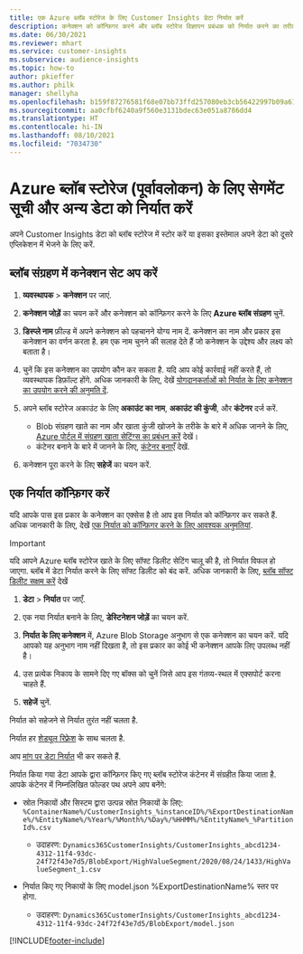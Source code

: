 ```yaml
---
title: एक Azure ब्लॉब स्टोरेज के लिए Customer Insights डेटा निर्यात करें
description: कनेक्शन को कॉन्फ़िगर करने और ब्लॉब स्टोरेज विज्ञापन प्रबंधक को निर्यात करने का तरीका जानें.
ms.date: 06/30/2021
ms.reviewer: mhart
ms.service: customer-insights
ms.subservice: audience-insights
ms.topic: how-to
author: pkieffer
ms.author: philk
manager: shellyha
ms.openlocfilehash: b159f87276581f68e07bb73ffd257080eb3cb56422997b09a613bd7afa4e3980
ms.sourcegitcommit: aa0cfbf6240a9f560e3131bdec63e051a8786dd4
ms.translationtype: HT
ms.contentlocale: hi-IN
ms.lasthandoff: 08/10/2021
ms.locfileid: "7034730"
---
```

# <a name="export-segment-list-and-other-data-to-azure-blob-storage-preview"></a>Azure ब्लॉब स्टोरेज (पूर्वावलोकन) के लिए सेगमेंट सूची और अन्य डेटा को निर्यात करें

अपने Customer Insights डेटा को ब्लॉब स्टोरेज में स्टोर करें या इसका इस्तेमाल अपने डेटा को दूसरे एप्लिकेशन में भेजने के लिए करें.

## <a name="set-up-the-connection-to-blob-storage"></a>ब्लॉब संग्रहण में कनेक्शन सेट अप करें

1. **व्यवस्थापक** > **कनेक्शन** पर जाएं.

1. **कनेक्शन जोड़ें** का चयन करें और कनेक्शन को कॉन्फ़िगर करने के लिए **Azure ब्लॉब संग्रहण** चुनें.

1. **डिस्प्ले नाम** फ़ील्ड में अपने कनेक्शन को पहचानने योग्य नाम दें. कनेक्शन का नाम और प्रकार इस कनेक्शन का वर्णन करता है. हम एक नाम चुनने की सलाह देते हैं जो कनेक्शन के उद्देश्य और लक्ष्य को बताता है।

1. चुनें कि इस कनेक्शन का उपयोग कौन कर सकता है. यदि आप कोई कार्रवाई नहीं करते हैं, तो व्यवस्थापक डिफ़ॉल्ट होंगे. अधिक जानकारी के लिए, देखें [योगदानकर्ताओं को निर्यात के लिए कनेक्शन का उपयोग करने की अनुमति दें](connections.md#allow-contributors-to-use-a-connection-for-exports).

1. अपने ब्लॉब स्टोरेज अकाउंट के लिए **अकाउंट का नाम**, **अकाउंट की कुंजी**, और **कंटेनर** दर्ज करें.
    - Blob संग्रहण खाते का नाम और खाता कुंजी खोजने के तरीके के बारे में अधिक जानने के लिए, [Azure पोर्टल में संग्रहण खाता सेटिंग्स का प्रबंधन करें](/azure/storage/common/storage-account-manage) देखें।
    - कंटेनर बनाने के बारे में जानने के लिए, [कंटेनर बनाएँ](/azure/storage/blobs/storage-quickstart-blobs-portal#create-a-container) देखें.

1. कनेक्शन पूरा करने के लिए **सहेजें** का चयन करें. 

## <a name="configure-an-export"></a>एक निर्यात कॉन्फ़िगर करें

यदि आपके पास इस प्रकार के कनेक्शन का एक्सेस है तो आप इस निर्यात को कॉन्फ़िगर कर सकते हैं. अधिक जानकारी के लिए, देखें [एक निर्यात को कॉन्फ़िगर करने के लिए आवश्यक अनुमतियां](export-destinations.md#set-up-a-new-export).

> [!IMPORTANT]
> यदि आपने Azure ब्लॉब स्टोरेज खाते के लिए सॉफ्ट डिलीट सेटिंग चालू की है, तो निर्यात विफल हो जाएगा. ब्लॉब में डेटा निर्यात करने के लिए सॉफ्ट डिलीट को बंद करें. अधिक जानकारी के लिए, [ब्लॉब सॉफ्ट डिलीट सक्षम करें](/azure/storage/blobs/soft-delete-blob-enable.md) देखें

1. **डेटा** > **निर्यात** पर जाएँ.

1. एक नया निर्यात बनाने के लिए, **डेस्टिनेशन जोड़ें** का चयन करें.

1. **निर्यात के लिए कनेक्शन** में, Azure Blob Storage अनुभाग से एक कनेक्शन का चयन करें. यदि आपको यह अनुभाग नाम नहीं दिखता है, तो इस प्रकार का कोई भी कनेक्शन आपके लिए उपलब्ध नहीं है।

1. उस प्रत्येक निकाय के सामने दिए गए बॉक्स को चुनें जिसे आप इस गंतव्य-स्थल में एक्सपोर्ट करना चाहते हैं.

1. **सहेजें** चुनें.

निर्यात को सहेजने से निर्यात तुरंत नहीं चलता है.

निर्यात हर [शेड्यूल रिफ़्रेश](system.md#schedule-tab) के साथ चलता है.     

आप [मांग पर डेटा निर्यात](export-destinations.md#run-exports-on-demand) भी कर सकते हैं. 

निर्यात किया गया डेटा आपके द्वारा कॉन्फ़िगर किए गए ब्लॉब स्टोरेज कंटेनर में संग्रहीत किया जाता है. आपके कंटेनर में निम्नलिखित फोल्डर पथ अपने आप बनेंगे:

- स्रोत निकायों और सिस्टम द्वारा उत्पन्न स्रोत निकायों के लिए:   
  `%ContainerName%/CustomerInsights_%instanceID%/%ExportDestinationName%/%EntityName%/%Year%/%Month%/%Day%/%HHMM%/%EntityName%_%PartitionId%.csv`  
  - उदाहरण: `Dynamics365CustomerInsights/CustomerInsights_abcd1234-4312-11f4-93dc-24f72f43e7d5/BlobExport/HighValueSegment/2020/08/24/1433/HighValueSegment_1.csv`
 
- निर्यात किए गए निकायों के लिए model.json %ExportDestinationName% स्तर पर होगा.  
  - उदाहरण: `Dynamics365CustomerInsights/CustomerInsights_abcd1234-4312-11f4-93dc-24f72f43e7d5/BlobExport/model.json`

[!INCLUDE[footer-include](../includes/footer-banner.md)]
